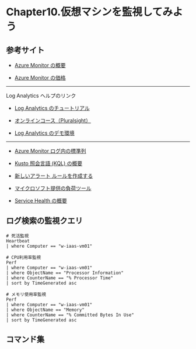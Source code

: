 # Chapter10.仮想マシンを監視してみよう

## 参考サイト

- [Azure Monitor の概要](https://learn.microsoft.com/ja-jp/azure/azure-monitor/overview)

- [Azure Monitor の価格](https://azure.microsoft.com/ja-jp/pricing/details/monitor/)

------
Log Analytics ヘルプのリンク

- [Log Analytics のチュートリアル](https://learn.microsoft.com/ja-jp/azure/azure-monitor/logs/log-analytics-tutorial)

- [オンラインコース（Pluralsight）](https://www.pluralsight.com/courses/kusto-query-language-kql-from-scratch)

- [Log Analytics のデモ環境](https://portal.azure.com/#blade/Microsoft_Azure_Monitoring_Logs/DemoLogsBlade)

------

- [Azure Monitor ログ内の標準列](https://learn.microsoft.com/ja-jp/azure/azure-monitor/logs/log-standard-columns)

- [Kusto 照会言語 (KQL) の概要](https://learn.microsoft.com/ja-jp/azure/data-explorer/kusto/query/)

- [新しいアラート ルールを作成する](https://learn.microsoft.com/ja-jp/azure/azure-monitor/alerts/alerts-create-new-alert-rule?tabs=log)

- [マイクロソフト提供の負荷ツール](https://learn.microsoft.com/ja-jp/archive/blogs/vijaysk/tools-to-simulate-cpu-memory-disk-load)

- [Service Health の概要](https://learn.microsoft.com/ja-jp/azure/service-health/service-health-overview)


## ログ検索の監視クエリ
```
# 死活監視
Heartbeat
| where Computer == "w-iaas-vm01"

# CPU利用率監視
Perf
| where Computer == "w-iaas-vm01"
| where ObjectName == "Processor Information"
| where CounterName == "% Processor Time"
| sort by TimeGenerated asc

# メモリ使用率監視
Perf
| where Computer == "w-iaas-vm01"
| where ObjectName == "Memory"
| where CounterName == "% Committed Bytes In Use"
| sort by TimeGenerated asc
```

## コマンド集

